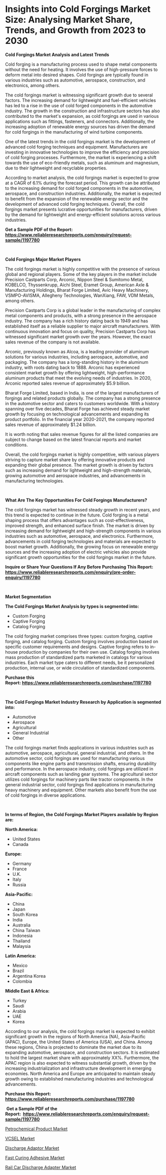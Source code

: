 <p><h1>Insights into Cold Forgings Market Size: Analysing Market Share, Trends, and Growth from 2023 to 2030</h1></p><p><strong>Cold Forgings Market Analysis and Latest Trends</strong></p>
<p><p>Cold forging is a manufacturing process used to shape metal components without the need for heating. It involves the use of high-pressure forces to deform metal into desired shapes. Cold forgings are typically found in various industries such as automotive, aerospace, construction, and electronics, among others.</p><p>The cold forgings market is witnessing significant growth due to several factors. The increasing demand for lightweight and fuel-efficient vehicles has led to a rise in the use of cold forged components in the automotive industry. The growth in the construction and infrastructure sectors has also contributed to the market's expansion, as cold forgings are used in various applications such as fittings, fasteners, and connectors. Additionally, the increasing adoption of renewable energy sources has driven the demand for cold forgings in the manufacturing of wind turbine components.</p><p>One of the latest trends in the cold forgings market is the development of advanced cold forging techniques and equipment. Manufacturers are investing in innovative technologies to improve the efficiency and precision of cold forging processes. Furthermore, the market is experiencing a shift towards the use of eco-friendly metals, such as aluminum and magnesium, due to their lightweight and recyclable properties.</p><p>According to market analysis, the cold forgings market is expected to grow at a CAGR of 6.1% during the forecast period. This growth can be attributed to the increasing demand for cold forged components in the automotive, aerospace, and construction industries. Additionally, the market is expected to benefit from the expansion of the renewable energy sector and the development of advanced cold forging techniques. Overall, the cold forgings market presents lucrative opportunities for manufacturers, driven by the demand for lightweight and energy-efficient solutions across various industries.</p></p>
<p><strong>Get a Sample PDF of the Report:&nbsp; <a href="https://www.reliableresearchreports.com/enquiry/request-sample/1197780">https://www.reliableresearchreports.com/enquiry/request-sample/1197780</a></strong></p>
<p>&nbsp;</p>
<p><strong>Cold Forgings Major Market Players</strong></p>
<p><p>The cold forgings market is highly competitive with the presence of various global and regional players. Some of the key players in the market include Precision Castparts Corp, Arconic, Nippon Steel & Sumitomo Metal, KOBELCO, Thyssenkrupp, Aichi Steel, Eramet Group, American Axle & Manufacturing Holdings, Bharat Forge Limited, Avic Heavy Machinery, VSMPO-AVISMA, Allegheny Technologies, WanXiang, FAW, VDM Metals, among others.</p><p>Precision Castparts Corp is a global leader in the manufacturing of complex metal components and products, with a strong presence in the aerospace industry. The company has a rich history dating back to 1949 and has established itself as a reliable supplier to major aircraft manufacturers. With continuous innovation and focus on quality, Precision Castparts Corp has witnessed significant market growth over the years. However, the exact sales revenue of the company is not available.</p><p>Arconic, previously known as Alcoa, is a leading provider of aluminum solutions for various industries, including aerospace, automotive, and packaging. The company has a long-standing history in the aluminum industry, with roots dating back to 1888. Arconic has experienced consistent market growth by offering lightweight, high-performance aluminum products that meet the evolving needs of industries. In 2020, Arconic reported sales revenue of approximately $5.9 billion.</p><p>Bharat Forge Limited, based in India, is one of the largest manufacturers of forgings and related products globally. The company has a strong presence in the automotive sector and caters to customers worldwide. With a history spanning over five decades, Bharat Forge has achieved steady market growth by focusing on technological advancements and expanding its product portfolio. In the financial year 2020-2021, the company reported sales revenue of approximately $1.24 billion.</p><p>It is worth noting that sales revenue figures for all the listed companies are subject to change based on the latest financial reports and market conditions.</p><p>Overall, the cold forgings market is highly competitive, with various players striving to capture market share by offering innovative products and expanding their global presence. The market growth is driven by factors such as increasing demand for lightweight and high-strength materials, growing automotive and aerospace industries, and advancements in manufacturing technologies.</p></p>
<p>&nbsp;</p>
<p><strong>What Are The Key Opportunities For Cold Forgings Manufacturers?</strong></p>
<p><p>The cold forgings market has witnessed steady growth in recent years, and this trend is expected to continue in the future. Cold forging is a metal shaping process that offers advantages such as cost-effectiveness, improved strength, and enhanced surface finish. The market is driven by increasing demand for lightweight and high-strength components in various industries such as automotive, aerospace, and electronics. Furthermore, advancements in cold forging technologies and materials are expected to boost market growth. Additionally, the growing focus on renewable energy sources and the increasing adoption of electric vehicles also provide significant growth opportunities for the cold forgings market in the future.</p></p>
<p><strong>Inquire or Share Your Questions If Any Before Purchasing This Report: <a href="https://www.reliableresearchreports.com/enquiry/pre-order-enquiry/1197780">https://www.reliableresearchreports.com/enquiry/pre-order-enquiry/1197780</a></strong></p>
<p>&nbsp;</p>
<p><strong>Market Segmentation</strong></p>
<p><strong>The Cold Forgings Market Analysis by types is segmented into:</strong></p>
<p><ul><li>Custom Forging</li><li>Captive Forging</li><li>Catalog Forging</li></ul></p>
<p><p>The cold forging market comprises three types: custom forging, captive forging, and catalog forging. Custom forging involves production based on specific customer requirements and designs. Captive forging refers to in-house production by companies for their own use. Catalog forging involves mass production of standardized parts marketed in catalogs for various industries. Each market type caters to different needs, be it personalized production, internal use, or wide circulation of standardized components.</p></p>
<p><strong>Purchase this Report:&nbsp;<a href="https://www.reliableresearchreports.com/purchase/1197780">https://www.reliableresearchreports.com/purchase/1197780</a></strong></p>
<p>&nbsp;</p>
<p><strong>The Cold Forgings Market Industry Research by Application is segmented into:</strong></p>
<p><ul><li>Automotive</li><li>Aerospace</li><li>Agricultural</li><li>General Industrial</li><li>Other</li></ul></p>
<p><p>The cold forgings market finds applications in various industries such as automotive, aerospace, agricultural, general industrial, and others. In the automotive sector, cold forgings are used for manufacturing various components like engine parts and transmission shafts, ensuring durability and performance. In the aerospace industry, cold forgings are utilized in aircraft components such as landing gear systems. The agricultural sector utilizes cold forgings for machinery parts like tractor components. In the general industrial sector, cold forgings find applications in manufacturing heavy machinery and equipment. Other markets also benefit from the use of cold forgings in diverse applications.</p></p>
<p>&nbsp;</p>
<p><strong>In terms of Region, the Cold Forgings Market Players available by Region are:</strong></p>
<p>
    <p> <strong> North America: </strong>
        <ul>
            <li>United States</li>
            <li>Canada</li>
        </ul>
        </p> 
    <p> <strong> Europe: </strong>
        <ul>
            <li>Germany</li>
            <li>France</li>
            <li>U.K.</li>
            <li>Italy</li>
            <li>Russia</li>
        </ul>
        </p> 
    <p> <strong> Asia-Pacific: </strong>
        <ul>
            <li>China</li>
            <li>Japan</li>
            <li>South Korea</li>
            <li>India</li>
            <li>Australia</li>
            <li>China Taiwan</li>
            <li>Indonesia</li>
            <li>Thailand</li>
            <li>Malaysia</li>
        </ul>
        </p> 
    <p> <strong> Latin America: </strong>
        <ul>
            <li>Mexico</li>
            <li>Brazil</li>
            <li>Argentina Korea</li>
            <li>Colombia</li>
        </ul>
        </p> 
    <p> <strong> Middle East & Africa: </strong>
        <ul>
            <li>Turkey</li>
            <li>Saudi</li>
            <li>Arabia</li>
            <li>UAE</li>
            <li>Korea</li>
        </ul>
    </p>
    </p>
<p><p>According to our analysis, the cold forgings market is expected to exhibit significant growth in the regions of North America (NA), Asia-Pacific (APAC), Europe, the United States of America (USA), and China. Among these regions, China is projected to dominate the market due to its expanding automotive, aerospace, and construction sectors. It is estimated to hold the largest market share with approximately XX%. Furthermore, the APAC region is also expected to witness substantial growth, driven by the increasing industrialization and infrastructure development in emerging economies. North America and Europe are anticipated to maintain steady growth owing to established manufacturing industries and technological advancements.</p></p>
<p><strong>Purchase this Report: <a href="https://www.reliableresearchreports.com/purchase/1197780">https://www.reliableresearchreports.com/purchase/1197780</a></strong></p>
<p>&nbsp;<strong>Get a Sample PDF of the Report:&nbsp;&nbsp;<a href="https://www.reliableresearchreports.com/enquiry/request-sample/1197780">https://www.reliableresearchreports.com/enquiry/request-sample/1197780</a></strong></p>
<p><strong></strong></p>
<p><p><a href="https://github.com/abbypearson7765/Market-Research-Report-List-1/blob/main/petrochemical-product-market.md">Petrochemical Product Market</a></p><p><a href="https://medium.com/@shanelerde/vcsel-market-analysis-its-cagr-market-segmentation-and-global-industry-overview-58ac4800121d">VCSEL Market</a></p><p><a href="https://www.linkedin.com/pulse/discharge-adaptor-market-size-2023-2030-global-industrial-f0nqe/">Discharge Adaptor Market</a></p><p><a href="https://github.com/grishafomin4852/Market-Research-Report-List-1/blob/main/fast-curing-adhesive-market.md">Fast Curing Adhesive Market</a></p><p><a href="https://www.linkedin.com/pulse/rail-car-discharge-adapter-market-size-share-global-analysis-gnc6e/">Rail Car Discharge Adapter Market</a></p></p>
